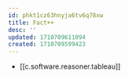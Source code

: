 ```yaml
---
id: phkt1cz63hnyja6tv6q78xw
title: Fact++
desc: ''
updated: 1710709611094
created: 1710709599423
---
```


- [[c.software.reasoner.tableau]]